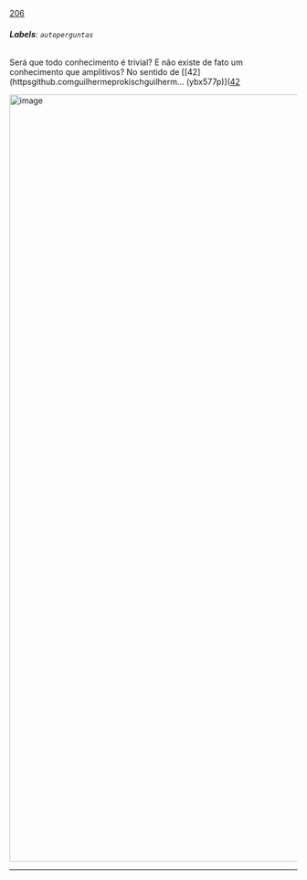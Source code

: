 [206](https://github.com/guilhermeprokisch/guilherme/issues/206) 
###### **Labels**: `autoperguntas`



Será que todo conhecimento é trivial? E não existe de fato um conhecimento que amplitivos? No sentido de [[42](httpsgithub.comguilhermeprokischguilherm... (ybx577p)]([42](httpsgithub.comguilhermeprokischguilherm...%20(ybx577p).md)

<img width="1343" alt="image" src="https://user-images.githubusercontent.com/12011070/163900361-767cd191-436a-4b67-8253-d815914eb9e7.png">




-------------------------------------------------------------------------------

